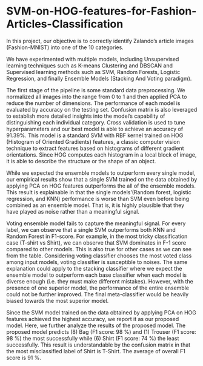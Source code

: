 # SVM-on-HOG-features-for-Fashion-Articles-Classification

In this project, our objective is to correctly identify Zalando’s article images (Fashion-MNIST) into one of the 10 categories.

We have experimented with multiple models, including Unsupervised learning techniques such as K-means Clustering and DBSCAN and Supervised learning methods such as SVM, Random Forests, Logistic Regression, and finally Ensemble Models (Stacking And Voting paradigm). 

The first stage of the pipeline is some standard data preprocessing. We normalized all images into the range from 0 to 1 and then applied PCA to reduce the number of dimensions. The performance of each model is evaluated by accuracy on the testing set. Confusion matrix is also leveraged to establish more detailed insights into the model’s capability of distinguishing each individual category. Cross validation is used to tune hyperparameters and our best model is able to achieve an accuracy of 91.39%. This model is a standard SVM with RBF kernel trained on HOG (Histogram of Oriented Gradients) features, a classic computer vision technique to extract features based on histograms of different gradient orientations. Since HOG computes each histogram in a local block of image, it is able to describe the structure or the shape of an object.

While we expected the ensemble models to outperform every single model, our empirical results show that a single SVM trained on the data obtained by applying PCA on HOG features outperforms the all of the ensemble models. This result is explainable in that the single models’(Random forest, logistic regression, and KNN) performance is worse than SVM even before being combined as an ensemble model. That is, it is highly plausible that they have played as noise rather than a meaningful signal.

Voting ensemble model fails to capture the meaningful signal. For every label, we can observe that a single SVM outperforms both KNN and Random Forest in F1-score. For example, in the most tricky classification case (T-shirt vs Shirt), we can observe that SVM dominates in F-1 score compared to other models. This is also true for other cases as we can see from the table. Considering voting classifier chooses the most voted class among input models, voting classifier is susceptible to noises. The same explanation could apply to the stacking classifier where we expect the ensemble model to outperform each base classifier when each model is diverse enough (i.e. they must make different mistakes). However, with the presence of one superior model, the performance of the entire ensemble could not be further improved. The final meta-classifier would be heavily biased towards the most superior model.

Since the SVM model trained on the data obtained by applying PCA on HOG features achieved the highest accuracy, we report it as our proposed model. Here, we further analyze the results of the proposed model. The proposed model predicts (8) Bag (F1 score: 98 %) and (1) Trouser (F1 score: 98 %) the most successfully while (6) Shirt (F1 score: 74 %) the least successfully. This result is understandable by the confusion matrix in that the most misclassified label of Shirt is T-Shirt. The average of overall F1 score is 91 %.
